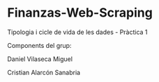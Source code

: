 # Finanzas-Web-Scraping
Tipologia i cicle de vida de les dades - Pràctica 1

Components del grup:

Daniel Vilaseca Miguel

Cristian Alarcón Sanabria
